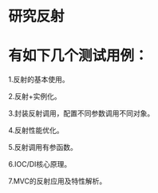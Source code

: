 # 研究反射

<h1>有如下几个测试用例：</h1>
<p>1.反射的基本使用。</p>
<p>2.反射+实例化。</p>
<p>3.封装反射调用，配置不同参数调用不同对象。</p>
<p>4.反射性能优化。</p>
<p>5.反射调用有参函数。</p>
<p>6.IOC/DI核心原理。</p>
<p>7.MVC的反射应用及特性解析。</p>
